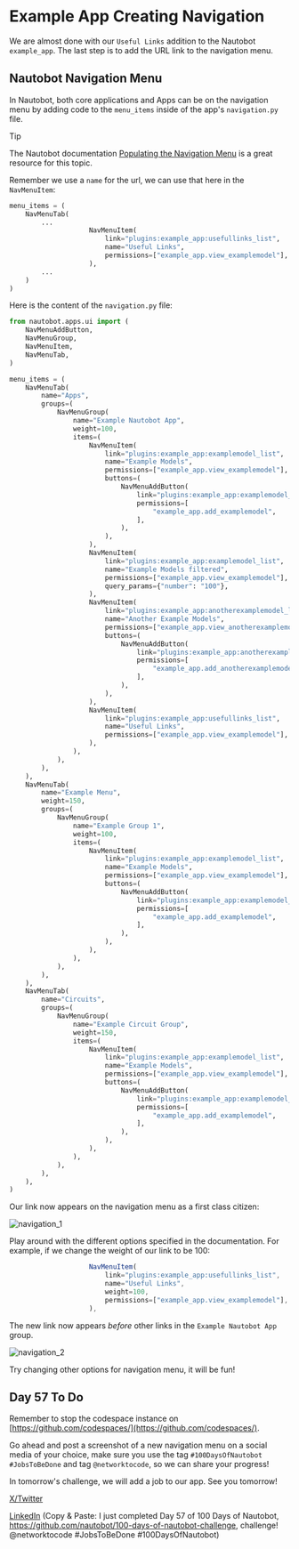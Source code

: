# Example App Creating Navigation

We are almost done with our `Useful Links` addition to the Nautobot `example_app`. The last step is to add the URL link to the navigation menu.

## Nautobot Navigation Menu

In Nautobot, both core applications and Apps can be on the navigation menu by adding code to the `menu_items` inside of the app's `navigation.py` file.

> [!TIP]
> The Nautobot documentation [Populating the Navigation Menu](https://docs.nautobot.com/projects/core/en/stable/development/core/navigation-menu/) is a great resource for this topic.

Remember we use a `name` for the url, we can use that here in the `NavMenuItem`:

```python
menu_items = (
    NavMenuTab(
        ...
                    NavMenuItem(
                        link="plugins:example_app:usefullinks_list",
                        name="Useful Links",
                        permissions=["example_app.view_examplemodel"],
                    ),  
        ...
    )
)
```

Here is the content of the `navigation.py` file:

```python
from nautobot.apps.ui import (
    NavMenuAddButton,
    NavMenuGroup,
    NavMenuItem,
    NavMenuTab,
)

menu_items = (
    NavMenuTab(
        name="Apps",
        groups=(
            NavMenuGroup(
                name="Example Nautobot App",
                weight=100,
                items=(
                    NavMenuItem(
                        link="plugins:example_app:examplemodel_list",
                        name="Example Models",
                        permissions=["example_app.view_examplemodel"],
                        buttons=(
                            NavMenuAddButton(
                                link="plugins:example_app:examplemodel_add",
                                permissions=[
                                    "example_app.add_examplemodel",
                                ],
                            ),
                        ),
                    ),
                    NavMenuItem(
                        link="plugins:example_app:examplemodel_list",
                        name="Example Models filtered",
                        permissions=["example_app.view_examplemodel"],
                        query_params={"number": "100"},
                    ),
                    NavMenuItem(
                        link="plugins:example_app:anotherexamplemodel_list",
                        name="Another Example Models",
                        permissions=["example_app.view_anotherexamplemodel"],
                        buttons=(
                            NavMenuAddButton(
                                link="plugins:example_app:anotherexamplemodel_add",
                                permissions=[
                                    "example_app.add_anotherexamplemodel",
                                ],
                            ),
                        ),
                    ),
                    NavMenuItem(
                        link="plugins:example_app:usefullinks_list",
                        name="Useful Links",
                        permissions=["example_app.view_examplemodel"],
                    ),
                ),
            ),
        ),
    ),
    NavMenuTab(
        name="Example Menu",
        weight=150,
        groups=(
            NavMenuGroup(
                name="Example Group 1",
                weight=100,
                items=(
                    NavMenuItem(
                        link="plugins:example_app:examplemodel_list",
                        name="Example Models",
                        permissions=["example_app.view_examplemodel"],
                        buttons=(
                            NavMenuAddButton(
                                link="plugins:example_app:examplemodel_add",
                                permissions=[
                                    "example_app.add_examplemodel",
                                ],
                            ),
                        ),
                    ),
                ),
            ),
        ),
    ),
    NavMenuTab(
        name="Circuits",
        groups=(
            NavMenuGroup(
                name="Example Circuit Group",
                weight=150,
                items=(
                    NavMenuItem(
                        link="plugins:example_app:examplemodel_list",
                        name="Example Models",
                        permissions=["example_app.view_examplemodel"],
                        buttons=(
                            NavMenuAddButton(
                                link="plugins:example_app:examplemodel_add",
                                permissions=[
                                    "example_app.add_examplemodel",
                                ],
                            ),
                        ),
                    ),
                ),
            ),
        ),
    ),
)
```

Our link now appears on the navigation menu as a first class citizen:

![navigation_1](images/navigation_1.png)

Play around with the different options specified in the documentation. For example, if we change the weight of our link to be 100:

```js
                    NavMenuItem(
                        link="plugins:example_app:usefullinks_list",
                        name="Useful Links",
                        weight=100,
                        permissions=["example_app.view_examplemodel"],
                    ),
```

The new link now appears *before* other links in the `Example Nautobot App` group.

![navigation_2](images/navigation_2.png)

Try changing other options for navigation menu, it will be fun!

## Day 57 To Do

Remember to stop the codespace instance on [https://github.com/codespaces/](https://github.com/codespaces/).

Go ahead and post a screenshot of a new navigation menu on a social media of your choice, make sure you use the tag `#100DaysOfNautobot` `#JobsToBeDone` and tag `@networktocode`, so we can share your progress!

In tomorrow's challenge, we will add a job to our app. See you tomorrow!

[X/Twitter](https://twitter.com/intent/tweet?url=https://github.com/nautobot/100-days-of-nautobot&text=I+just+completed+Day+57+of+the+100+days+of+nautobot+challenge+!&hashtags=100DaysOfNautobot,JobsToBeDone)

[LinkedIn](https://www.linkedin.com/) (Copy & Paste: I just completed Day 57 of 100 Days of Nautobot, https://github.com/nautobot/100-days-of-nautobot-challenge, challenge! @networktocode #JobsToBeDone #100DaysOfNautobot)